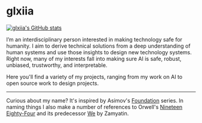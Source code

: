 # glxiia

[![glxiia's GitHub stats](https://github-readme-stats.vercel.app/api?username=glxiia&show_icons=true&theme=onedark)](https://github.com/anuraghazra/github-readme-stats)

<!-- ![Newspeak Helper](https://github.com/glxiia/glxiia/actions/workflows/newspeak.yaml/badge.svg) -->

I’m an interdisciplinary person interested in making technology safe for humanity. I aim to derive technical solutions from a deep understanding of human systems and use those insights to design new technology systems. Right now, many of my interests fall into making sure AI is safe, robust, unbiased, trustworthy, and interpretable.

Here you'll find a variety of my projects, ranging from my work on AI to open source work to design projects.

---
Curious about my name? It's inspired by Asimov's [Foundation](https://en.wikipedia.org/wiki/Foundation_series) series. In naming things I also make a number of references to Orwell's [Nineteen Eighty-Four](https://en.wikipedia.org/wiki/Nineteen_Eighty-Four) and its predecessor [We](https://en.wikipedia.org/wiki/We_%28novel%29) by Zamyatin.
